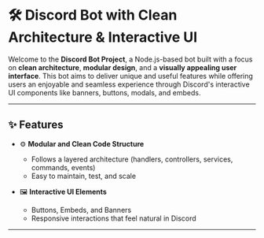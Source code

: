 # 🛠️ Discord Bot with Clean Architecture & Interactive UI

Welcome to the **Discord Bot Project**, a Node.js-based bot built with a focus on **clean architecture**, **modular design**, and a **visually appealing user interface**. This bot aims to deliver unique and useful features while offering users an enjoyable and seamless experience through Discord's interactive UI components like banners, buttons, modals, and embeds.

---

## ✨ Features

- ⚙️ **Modular and Clean Code Structure**
  - Follows a layered architecture (handlers, controllers, services, commands, events)
  - Easy to maintain, test, and scale

- 🖼️ **Interactive UI Elements**
  - Buttons, Embeds, and Banners
  - Responsive interactions that feel natural in Discord

---
